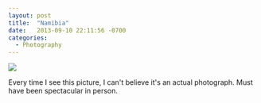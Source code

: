 ```yaml
---
layout: post
title:  "Namibia"
date:   2013-09-10 22:11:56 -0700
categories:
  - Photography
---
```


  ![](/attachments/7aab7d2ed317cde9906235d7adbf2685/image.png) 

 Every time I see this picture, I can't believe it's an actual photograph. Must have been spectacular in person.

